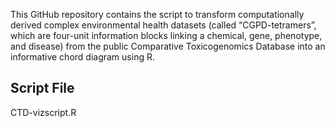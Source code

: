 This GitHub repository contains the script to transform computationally derived complex environmental health datasets (called “CGPD-tetramers”, which are four-unit information blocks linking a chemical, gene, phenotype, and disease) from the public Comparative Toxicogenomics Database into an informative chord diagram using R.  

## Script File
CTD-vizscript.R
